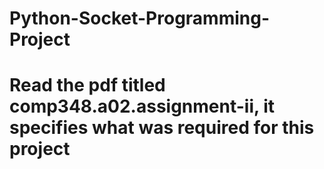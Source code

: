 # Python-Socket-Programming-Project

# Read the pdf titled comp348.a02.assignment-ii, it specifies what was required for this project
